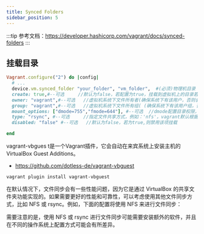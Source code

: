 ```yaml
---
title: Synced Folders
sidebar_position: 5
---
```

:::tip
参考文档：https://developer.hashicorp.com/vagrant/docs/synced-folders
:::
## 挂载目录

```ruby
Vagrant.configure("2") do |config|
  # ...
  device.vm.synced_folder "your_folder", "vm_folder",  #(必须)物理机目录 虚拟机上的目录
  create: true,#--可选     //默认为false，若配置为true，挂载到虚拟机上的目录若不存在则自动创建
  owner: "vagrant",#--可选   //虚拟机系统下文件所有者(确保系统下有该用户，否则会报错)，默认为vagrant
  group: "vagrant",#--可选   //虚拟机系统下文件所有组( (确保系统下有该用户组，否则会报错)，默认为vagrant
  mount_options: ["dmode=755","fmode=644"], #--可选  //dmode配置目录权限，fmode配置文件权限  默认权限777
  type: "rsync", #--可选     //指定文件共享方式，例如：'nfs'，vagrant默认根据系统环境选择最佳的文件共享方式
  disabled: "false" #--可选   //默认为false，若为true,则禁用该项挂载

end
```

vagrant-vbgues t是一个Vagrant插件，它会自动在来宾系统上安装主机的 VirtualBox Guest Additions。
- https://github.com/dotless-de/vagrant-vbguest

```
vagrant plugin install vagrant-vbguest
```

在默认情况下，文件同步会有一些性能问题，因为它是通过 VirtualBox 的共享文件夹功能实现的。如果需要更好的性能和可靠性，可以考虑使用其他文件同步方式，比如 NFS 或 rsync。例如，下面的配置将使用 NFS 来进行文件同步：

需要注意的是，使用 NFS 或 rsync 进行文件同步可能需要安装额外的软件，并且在不同的操作系统上配置方式可能会有所差异。
